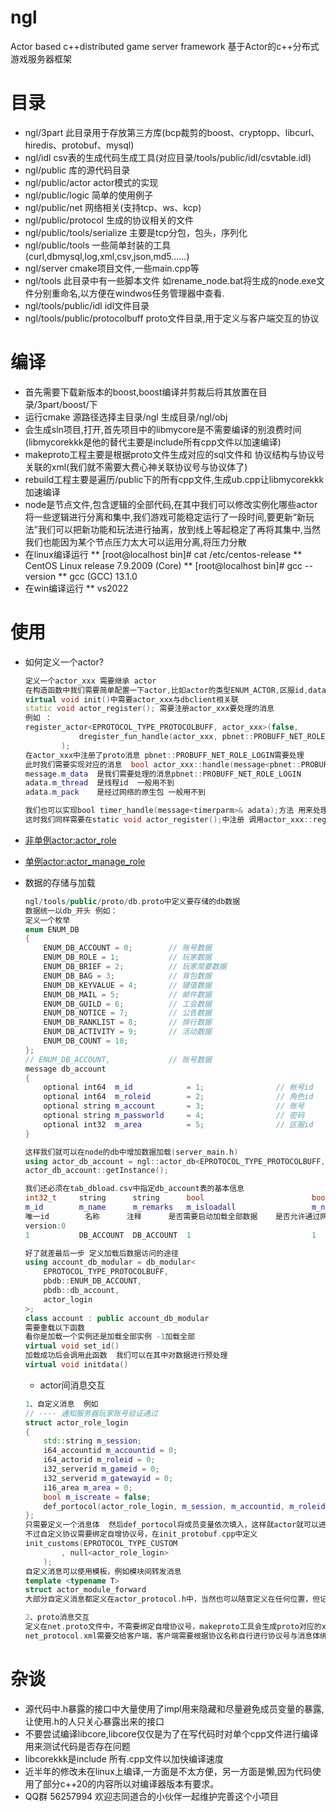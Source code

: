 # ngl
Actor based c++distributed game server framework
基于Actor的c++分布式游戏服务器框架
# 目录
  * ngl/3part                    		此目录用于存放第三方库(bcp裁剪的boost、cryptopp、libcurl、hiredis、protobuf、mysql)
  * ngl/idl                      		csv表的生成代码生成工具(对应目录/tools/public/idl/csvtable.idl)
  * ngl/public                   		库的源代码目录
  * ngl/public/actor             		actor模式的实现
  * ngl/public/logic             		简单的使用例子
  * ngl/public/net               		网络相关(支持tcp、ws、kcp)
  * ngl/public/protocol          		生成的协议相关的文件
  * ngl/public/tools/serialize         	主要是tcp分包，包头，序列化
  * ngl/public/tools             		一些简单封装的工具(curl,dbmysql,log,xml,csv,json,md5......)
  * ngl/server                   		cmake项目文件,一些main.cpp等
  * ngl/tools                    		此目录中有一些脚本文件 如rename_node.bat将生成的node.exe文件分别重命名,以方便在windwos任务管理器中查看.
  * ngl/tools/public/idl         		idl文件目录
  * ngl/tools/public/protocolbuff    	proto文件目录,用于定义与客户端交互的协议

# 编译
  * 首先需要下载新版本的boost,boost编译并剪裁后将其放置在目录/3part/boost/下
  * 运行cmake 源路径选择主目录/ngl 生成目录/ngl/obj
  * 会生成sln项目,打开,首先项目中的libmycore是不需要编译的别浪费时间(libmycorekkk是他的替代主要是include所有cpp文件以加速编译)
  * makeproto工程主要是根据proto文件生成对应的sql文件和 协议结构与协议号关联的xml(我们就不需要大费心神关联协议号与协议体了)
  * rebuild工程主要是遍历/public下的所有cpp文件,生成ub.cpp让libmycorekkk加速编译
  * node是节点文件,包含逻辑的全部代码,在其中我们可以修改实例化哪些actor将一些逻辑进行分离和集中,我们游戏可能稳定运行了一段时间,要更新“新玩法”我们可以把新功能和玩法进行抽离，放到线上等起稳定了再将其集中,当然我们也能因为某个节点压力太大可以运用分离,将压力分散
  * 在linux编译运行
  ** [root@localhost bin]# cat /etc/centos-release
  ** CentOS Linux release 7.9.2009 (Core)
  ** [root@localhost bin]# gcc --version
  ** gcc (GCC) 13.1.0
  * 在win编译运行
  ** vs2022 
# 使用
  * 如何定义一个actor?
	```cpp
	定义一个actor_xxx 需要继承 actor
	在构造函数中我们需要简单配置一下actor,比如actor的类型ENUM_ACTOR,区服id,dataid,是否需要从数据库中加载数据,消息处理权重(数字,每一次轮训最多处理多少消息)
	virtual void init()中需要actor_xxx与dbclient相关联
	static void actor_register(); 需要注册actor_xxx要处理的消息
	例如 ：
	register_actor<EPROTOCOL_TYPE_PROTOCOLBUFF, actor_xxx>(false,
				dregister_fun_handle(actor_xxx, pbnet::PROBUFF_NET_ROLE_LOGIN>)
			);
	在actor_xxx中注册了proto消息 pbnet::PROBUFF_NET_ROLE_LOGIN需要处理 
	此时我们需要实现对应的消息  bool actor_xxx::handle(message<pbnet::PROBUFF_NET_ROLE_LOGIN>& adata)
	message.m_data	是我们需要处理的消息pbnet::PROBUFF_NET_ROLE_LOGIN
	adata.m_thread	是线程id  一般用不到
	adata.m_pack	是经过网络的原生包 一般用不到

	我们也可以实现bool timer_handle(message<timerparm>& adata);方法 用来处理定时任务
	这时我们同样需要在static void actor_register();中注册 调用actor_xxx::register_timer<actor_role>(&timer_handle);即可

	```
  * [非单例actor:actor_role](https://github.com/NingLeixueR/ngl/blob/main/public/actor/actor_logic/game/actor_role.h)
  *	[单例actor:actor_manage_role](https://github.com/NingLeixueR/ngl/blob/main/public/actor/actor_logic/game/actor_manage_role.h)

  * 数据的存储与加载
	```cpp
	ngl/tools/public/proto/db.proto中定义要存储的db数据
	数据统一以db_开头 例如：
	定义一个枚举
	enum ENUM_DB
	{
		ENUM_DB_ACCOUNT = 0;		// 账号数据
		ENUM_DB_ROLE = 1;			// 玩家数据
		ENUM_DB_BRIEF = 2;			// 玩家简要数据
		ENUM_DB_BAG = 3;			// 背包数据
		ENUM_DB_KEYVALUE = 4;		// 键值数据
		ENUM_DB_MAIL = 5;			// 邮件数据
		ENUM_DB_GUILD = 6;			// 工会数据
		ENUM_DB_NOTICE = 7;			// 公告数据
		ENUM_DB_RANKLIST = 8;		// 排行数据
		ENUM_DB_ACTIVITY = 9;		// 活动数据
		ENUM_DB_COUNT = 10;
	};
	// ENUM_DB_ACCOUNT,				// 账号数据
	message db_account
	{
		optional int64	m_id			= 1;				// 帐号id
		optional int64	m_roleid		= 2;				// 角色id
		optional string m_account		= 3;				// 账号
		optional string m_passworld		= 4;				// 密码
		optional int32	m_area			= 5;				// 区服id
	}

	这样我们就可以在node的db中增加数据加载(server_main.h)
	using actor_db_account = ngl::actor_db<EPROTOCOL_TYPE_PROTOCOLBUFF, pbdb::ENUM_DB_ACCOUNT, pbdb::db_account>;
	actor_db_account::getInstance();

	我们还必须在tab_dbload.csv中指定db_account表的基本信息
	int32_t		string		string		bool						bool						int
	m_id		m_name		m_remarks	m_isloadall					m_network					m_sendmaxcount
	唯一id		名称		注释		是否需要启动加载全部数据	是否允许通过网络分发		单次最多发送数量
	version:0					
	1			DB_ACCOUNT	DB_ACCOUNT	1							1							100

	好了就差最后一步 定义加载后数据访问的途径
	using account_db_modular = db_modular<
		EPROTOCOL_TYPE_PROTOCOLBUFF,
		pbdb::ENUM_DB_ACCOUNT,
		pbdb::db_account,
		actor_login
	>;
	class account : public account_db_modular
	需要重载以下函数
	看你是加载一个实例还是加载全部实例 -1加载全部
	virtual void set_id()
	加载成功后会调用此函数  我们可以在其中对数据进行预处理
	virtual void initdata() 

	```
    * actor间消息交互
	```cpp
	1、自定义消息  例如 
	// ---- 通知服务器玩家账号验证通过
	struct actor_role_login
	{
		std::string m_session;
		i64_accountid m_accountid = 0;
		i64_actorid m_roleid = 0;
		i32_serverid m_gameid = 0;
		i32_serverid m_gatewayid = 0;
		i16_area m_area = 0;
		bool m_iscreate = false;
		def_portocol(actor_role_login, m_session, m_accountid, m_roleid, m_gameid, m_gatewayid, m_area, m_iscreate)
	};
	只需要定义一个消息体  然后def_portocol将成员变量依次填入，这样就actor就可以进行消息交互了 
	不过自定义协议需要绑定自增协议号，在init_protobuf.cpp中定义
	init_customs(EPROTOCOL_TYPE_CUSTOM
			, null<actor_role_login>
		);
	自定义消息可以使用模板，例如模块间转发消息
	template <typename T>
	struct actor_module_forward
	大部分自定义消息都定义在actor_protocol.h中，当然也可以随意定义在任何位置，但记得绑定自增协议号噢。

	2、proto消息交互 
	定义在net.proto文件中，不需要绑定自增协议号，makeproto工具会生成proto对应的xml（如net_protocol.xml）
	net_protocol.xml需要交给客户端，客户端需要根据协议名称自行进行协议号与消息体绑定
	```

# 杂谈
  * 源代码中.h暴露的接口中大量使用了impl用来隐藏和尽量避免成员变量的暴露,让使用.h的人只关心暴露出来的接口
  * 不要尝试编译libcore,libcore仅仅是为了在写代码时对单个cpp文件进行编译用来测试代码是否存在问题
  * libcorekkk是include 所有.cpp文件以加快编译速度
  * 近半年的修改未在linux上编译,一方面是不太方便，另一方面是懒,因为代码使用了部分c++20的内容所以对编译器版本有要求。 
  * QQ群 56257994 欢迎志同道合的小伙伴一起维护完善这个小项目 
# 
  


